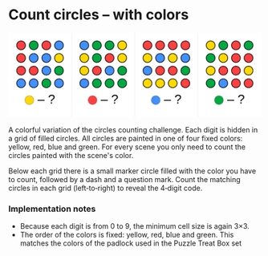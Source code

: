 # Count circles – with colors

![Example](count_circles_color_1234.png)

A colorful variation of the circles counting challenge. Each digit is hidden in a grid of filled circles. All circles are painted in one of four fixed colors: yellow, red, blue and green. For every scene you only need to count the circles painted with the scene's color.

Below each grid there is a small marker circle filled with the color you have to count, followed by a dash and a question mark. Count the matching circles in each grid (left‑to‑right) to reveal the 4‑digit code.

### Implementation notes
- Because each digit is from 0 to 9, the minimum cell size is again 3×3.
- The order of the colors is fixed: yellow, red, blue and green. This matches the colors of the padlock used in the Puzzle Treat Box set

